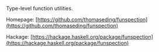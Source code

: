 Type-level function utilities.

Homepage: [https://github.com/thomaseding/funspection](https://github.com/thomaseding/funspection)

Hackage: [https://hackage.haskell.org/package/funspection](https://hackage.haskell.org/package/funspection)



